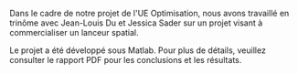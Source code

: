 Dans le cadre de notre projet de l'UE Optimisation, nous avons travaillé en trinôme avec Jean-Louis Du et Jessica Sader sur un projet visant à commercialiser un lanceur spatial.

Le projet a été développé sous Matlab. Pour plus de détails, veuillez consulter le rapport PDF pour les conclusions et les résultats.
